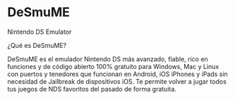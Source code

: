 # DeSmuME
Nintendo DS Emulator


¿Qué es DeSmuME?

DeSmuME es el emulador Nintendo DS más avanzado, fiable, rico en funciones y de código abierto 100% gratuito para Windows, Mac y Linux con puertos y tenedores que funcionan en Android, iOS iPhones y iPads sin necesidad de Jailbreak de dispositivos iOS. Te permite volver a jugar todos tus juegos de NDS favoritos del pasado de forma gratuita.

